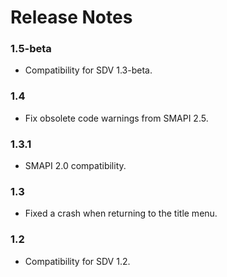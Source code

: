 # Release Notes

### 1.5-beta
* Compatibility for SDV 1.3-beta.

### 1.4
* Fix obsolete code warnings from SMAPI 2.5.

### 1.3.1
* SMAPI 2.0 compatibility.

### 1.3
* Fixed a crash when returning to the title menu.

### 1.2
* Compatibility for SDV 1.2.